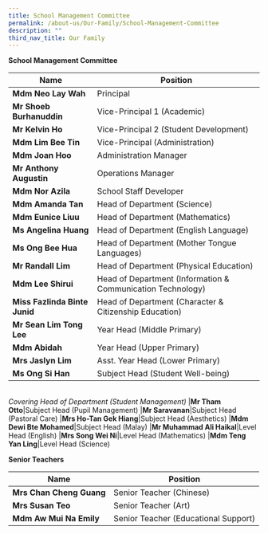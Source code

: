 ```yaml
---
title: School Management Committee
permalink: /about-us/Our-Family/School-Management-Committee
description: ""
third_nav_title: Our Family
---
```

**School Management Committee**

|Name | Position |
| -------- | -------- |
| **Mdm Neo Lay Wah**     | Principal     | 
|**Mr Shoeb Burhanuddin**|Vice-Principal 1 (Academic)
|**Mr Kelvin Ho**|Vice-Principal 2 (Student Development)
|**Mdm Lim Bee Tin**|Vice-Principal (Administration)
|**Mdm Joan Hoo**|Administration Manager
|**Mr Anthony Augustin**|Operations Manager
|**Mdm Nor Azila**|School Staff Developer
|**Mdm Amanda Tan**|Head of Department (Science)
|**Mdm Eunice Liuu**|Head of Department (Mathematics)
|**Ms Angelina Huang**|Head of Department (English Language)|
|**Ms Ong Bee Hua**|Head of Department (Mother Tongue Languages)
|**Mr Randall Lim**|Head of Department (Physical Education)
|**Mdm Lee Shirui**|Head of Department (Information & Communication Technology)
|**Miss Fazlinda Binte Junid**|Head of Department (Character & Citizenship Education)
|**Mr Sean Lim Tong Lee**|	Year Head (Middle Primary) 
|**Mdm Abidah**|Year Head (Upper Primary)
|**Mrs Jaslyn Lim**|Asst. Year Head (Lower Primary)
|**Ms Ong Si Han**|Subject Head (Student Well-being)  
<br>_Covering Head of Department (Student Management)_
|**Mr Tham Otto**|Subject Head (Pupil Management)
|**Mr Saravanan**|Subject Head (Pastoral Care)
|**Mrs Ho-Tan Gek Hiang**|Subject Head (Aesthetics)
|**Mdm Dewi Bte Mohamed**|Subject Head (Malay)
|**Mr Muhammad Ali Haikal**|Level Head (English)
|**Mrs Song Wei Ni**|Level Head (Mathematics)
|**Mdm Teng Yan Ling**|Level Head (Science)

**Senior Teachers**

|Name | Position |
| -------- | -------- |
|**Mrs Chan Cheng Guang**|Senior Teacher (Chinese)
|**Mrs Susan Teo**|Senior Teacher (Art)
|**Mdm Aw Mui Na Emily**|Senior Teacher (Educational Support)